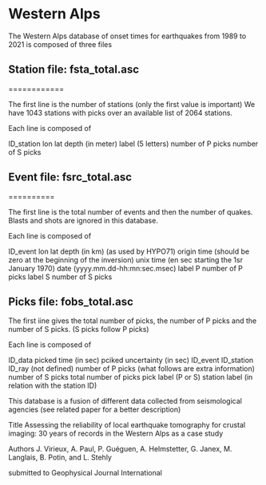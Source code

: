 # Western Alps

The Western Alps database of onset times for earthquakes from 1989 to 2021 is composed of three files

## Station file: fsta_total.asc
============

The first line is the number of stations (only the first value is important)
We have 1043 stations with picks over an available list of 2064 stations.

Each line is composed of

ID_station
lon
lat
depth (in meter)
label (5 letters)
number of P picks
number of S picks

## Event file: fsrc_total.asc
==========

The first line is the total number of events and then the number of quakes. Blasts and shots are ignored in this database.

Each line is composed of

ID_event
lon
lat
depth (in km)  (as used by HYPO71)
origin time (should be zero at the beginning of the inversion)
unix time (en sec starting the 1sr January 1970)
date (yyyy.mm.dd-hh:mn:sec.msec)
label P
number of P picks
label S
number of S picks


## Picks file: fobs_total.asc

The first iine gives the total number of picks, the number of P picks and the number of S picks. (S picks follow P picks)

Each line is composed of 

ID_data
picked time (in sec)
pciked uncertainty (in sec)
ID_event
ID_station
ID_ray (not defined)
number of P picks          (what follows are extra information)
number of S picks
total number of picks
pick label (P or S)
station label (in relation with the station ID)

This database is a fusion of different data collected from seismological agencies (see related paper for a better description)

Title
Assessing the reliability of local earthquake tomography for crustal imaging: 30 years of records in the Western Alps as a case study

Authors
J. Virieux, A. Paul, P. Guéguen, A. Helmstetter, G. Janex, M. Langlais, B. Potin, and L. Stehly

submitted to Geophysical Journal International




